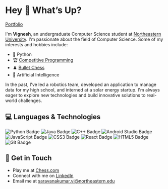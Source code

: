 # Hey 👋 What’s Up?
[Portfolio](https://portfolio-website-mu-peach.vercel.app/)

<p align="left">I'm <strong>Vignesh</strong>, an undergraduate Computer Science student at <a href="https://www.northeastern.edu/">Northeastern University</a>. I'm passionate about the field of Computer Science. Some of my interests and hobbies include:</p>


- 🐍 Python
- 🏆 <a href="https://leetcode.com/u/vigneshsaravanakumar404/" target="_blank">Competitive Programming</a>
- ♟️ <a href="https://www.chess.com/member/vigneshsaravanakumar" target="_blank">Bullet Chess</a>
- 🤖 Artificial Intelligence


<p align="left">In the past, I've led a robotics team, developed an application to manage data for my high school, and interned at a solar energy startup. I'm always eager to explore new technologies and build innovative solutions to real-world challenges.</p>


## 💻 Languages & Technologies

<p align="left"> <img src="https://img.shields.io/badge/-Python-3776AB?style=flat&logo=python&logoColor=white" alt="Python Badge" /> <img src="https://img.shields.io/badge/-Java-ED8B00?style=flat&logo=java&logoColor=white" alt="Java Badge" /> <img src="https://img.shields.io/badge/-C++-00599C?style=flat&logo=c%2B%2B&logoColor=white" alt="C++ Badge" /> <img src="https://img.shields.io/badge/-Android%20Studio-3DDC84?style=flat&logo=android-studio&logoColor=white" alt="Android Studio Badge" /> <img src="https://img.shields.io/badge/-JavaScript-F7DF1E?style=flat&logo=javascript&logoColor=black" alt="JavaScript Badge" /> <img src="https://img.shields.io/badge/-CSS3-1572B6?style=flat&logo=css3&logoColor=white" alt="CSS3 Badge" /> <img src="https://img.shields.io/badge/-React-61DAFB?style=flat&logo=react&logoColor=black" alt="React Badge" /> <img src="https://img.shields.io/badge/-HTML5-E34F26?style=flat&logo=html5&logoColor=white" alt="HTML5 Badge" /> <img src="https://img.shields.io/badge/-Git-F05032?style=flat&logo=git&logoColor=white" alt="Git Badge" /> </p>


## 📩 Get in Touch
- Play me at <a href="https://www.chess.com/member/vigneshsaravanakumar" target="_blank">Chess.com</a>
- Connect with me on [LinkedIn](https://www.linkedin.com/in/vigneshsaravanakumar)
- Email me at <saravanakumar.vi@northeastern.edu>
